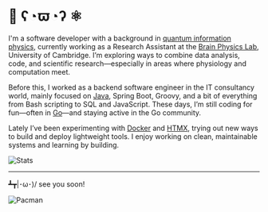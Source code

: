 # 🧠 ʕ◔ϖ◔ʔ ⚛️

I'm a software developer with a background in [quantum information physics](https://www.quantumlab.it/), currently working as a Research Assistant at the [Brain Physics Lab](https://www.clinical-neuroscience.cam.ac.uk/research/traumatic-brain-injury-and-disorders-consciousness), University of Cambridge. I’m exploring ways to combine data analysis, code, and scientific research—especially in areas where physiology and computation meet.

Before this, I worked as a backend software engineer in the IT consultancy world, mainly focused on [Java](https://github.com/search?q=user%3Amarkort147+topic%3Ajava&type=repositories), Spring Boot, Groovy, and a bit of everything from Bash scripting to SQL and JavaScript. These days, I’m still coding for fun—often in [Go](https://github.com/search?q=user%3Amarkort147+topic%3Ago&type=repositories)—and staying active in the Go community.

Lately I’ve been experimenting with [Docker](https://github.com/search?q=user%3Amarkort147+topic%3Ahtmx&type=repositories) and [HTMX](https://github.com/search?q=user%3Amarkort147+topic%3Ahtmx&type=repositories), trying out new ways to build and deploy lightweight tools. I enjoy working on clean, maintainable systems and learning by building.

![Stats](https://github-readme-stats.vercel.app/api/top-langs/?username=markort147&count_private=false&langs_count=12&hide=jupyter%20notebook&layout=compact)

---

┻┳|･ω･)/ see you soon!

![Pacman](https://user-images.githubusercontent.com/74038190/212284158-e840e285-664b-44d7-b79b-e264b5e54825.gif)
